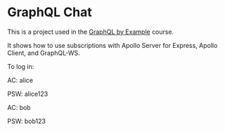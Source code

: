 # GraphQL Chat

This is a project used in the [GraphQL by Example](https://www.udemy.com/course/graphql-by-example/?referralCode=7ACEB04674F000BAC061) course.

It shows how to use subscriptions with Apollo Server for Express, Apollo Client, and GraphQL-WS.

To log in:

AC: alice

PSW: alice123

AC: bob

PSW: bob123